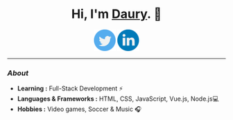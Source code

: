 <p align="center">
<h1 align="center">Hi, I'm <a href="https://dauryellen.github.io/">Daury</a>. 👋</h1>
<p>
<p align="center">
  <a href="https://twitter.com/podeserellen" target="_blank"><img src="twitter.svg" height="50" width="50"></a>
  <a href="https://www.linkedin.com/in/dauryellen/" target="_blank"><img src="linkedin.svg" height="50" width="50"></a>
<p>
  
  ---------------------------------------------------------------------------------------------------------------------------------------------------------------------------------
### <i>About</i>

-  **Learning :** Full-Stack Development :zap:
-  **Languages & Frameworks :** HTML, CSS, JavaScript, Vue.js, Node.js💻
-  **Hobbies :** Video games, Soccer & Music :headphones:
